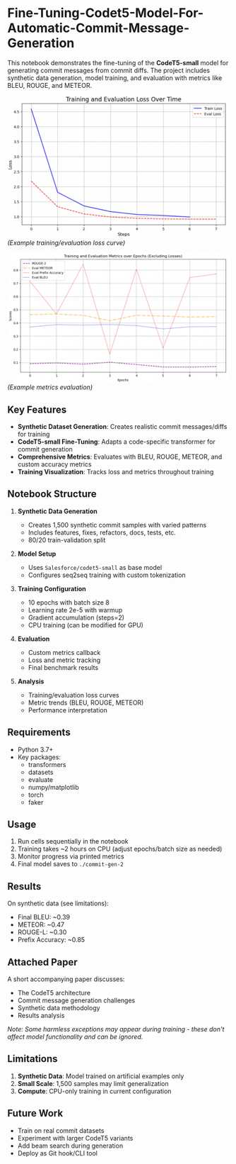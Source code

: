 # Fine-Tuning-Codet5-Model-For-Automatic-Commit-Message-Generation


This notebook demonstrates the fine-tuning of the **CodeT5-small** model for generating commit messages from commit diffs. The project includes synthetic data generation, model training, and evaluation with metrics like BLEU, ROUGE, and METEOR.

![Training Loss Plot](fig1.png) *(Example training/evaluation loss curve)*

![Training Loss Plot](fig2.png) *(Example metrics evaluation)*

## Key Features

- **Synthetic Dataset Generation**: Creates realistic commit messages/diffs for training
- **CodeT5-small Fine-Tuning**: Adapts a code-specific transformer for commit generation
- **Comprehensive Metrics**: Evaluates with BLEU, ROUGE, METEOR, and custom accuracy metrics
- **Training Visualization**: Tracks loss and metrics throughout training

## Notebook Structure

1. **Synthetic Data Generation**
   - Creates 1,500 synthetic commit samples with varied patterns
   - Includes features, fixes, refactors, docs, tests, etc.
   - 80/20 train-validation split

2. **Model Setup**
   - Uses `Salesforce/codet5-small` as base model
   - Configures seq2seq training with custom tokenization

3. **Training Configuration**
   - 10 epochs with batch size 8
   - Learning rate 2e-5 with warmup
   - Gradient accumulation (steps=2)
   - CPU training (can be modified for GPU)

4. **Evaluation**
   - Custom metrics callback
   - Loss and metric tracking
   - Final benchmark results

5. **Analysis**
   - Training/evaluation loss curves
   - Metric trends (BLEU, ROUGE, METEOR)
   - Performance interpretation

## Requirements

- Python 3.7+
- Key packages:
  - transformers
  - datasets
  - evaluate
  - numpy/matplotlib
  - torch
  - faker

## Usage

1. Run cells sequentially in the notebook
2. Training takes ~2 hours on CPU (adjust epochs/batch size as needed)
3. Monitor progress via printed metrics
4. Final model saves to `./commit-gen-2`

## Results

On synthetic data (see limitations):
- Final BLEU: ~0.39
- METEOR: ~0.47
- ROUGE-L: ~0.30
- Prefix Accuracy: ~0.85

## Attached Paper

A short accompanying paper discusses:
- The CodeT5 architecture
- Commit message generation challenges
- Synthetic data methodology
- Results analysis

*Note: Some harmless exceptions may appear during training - these don't affect model functionality and can be ignored.*

## Limitations

1. **Synthetic Data**: Model trained on artificial examples only
2. **Small Scale**: 1,500 samples may limit generalization
3. **Compute**: CPU-only training in current configuration

## Future Work

- Train on real commit datasets
- Experiment with larger CodeT5 variants
- Add beam search during generation
- Deploy as Git hook/CLI tool
